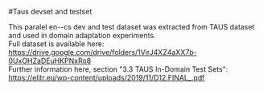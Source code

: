 #Taus devset and testset  

This paralel en--cs dev and test dataset was extracted from TAUS dataset and used in domain adaptation experiments.  
Full dataset is available here:  
https://drive.google.com/drive/folders/1VirJ4XZ4aXX7b-0UxOHZaDEuHKPNxRo8  
Further information here, section "3.3  TAUS In-Domain Test Sets":  
https://elitr.eu/wp-content/uploads/2019/11/D12.FINAL_.pdf  
